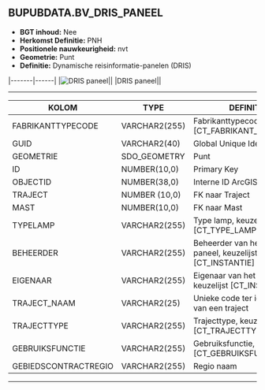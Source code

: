﻿## BUPUBDATA.BV_DRIS_PANEEL


* __BGT inhoud:__ Nee
* __Herkomst Definitie:__ PNH
* __Positionele nauwkeurigheid:__ nvt
* __Geometrie:__ Punt
* __Definitie:__ Dynamische reisinformatie-panelen (DRIS) 


|-------|------|
|![DRIS paneel](dris_paneel.png)||
|DRIS paneel||

***


|KOLOM                           	|TYPE          	|DEFINITIE|
|------                          	|----          	|-----    |
|FABRIKANTTYPECODE               	|VARCHAR2(255) 	|Fabrikanttypecode, keuzelijst [CT_FABRIKANT_TYPECODE]|
|GUID                            	|VARCHAR2(40)  	|Global Unique Identifier|
|GEOMETRIE                       	|SDO_GEOMETRY  	|Punt|
|ID                              	|NUMBER(10,0)  	|Primary Key|
|OBJECTID                        	|NUMBER(38,0)   |Interne ID ArcGIS|
|TRAJECT							|NUMBER (10,0)	|FK naar Traject|
|MAST                            	|NUMBER(10,0)  	|FK naar Mast|
|TYPELAMP                        	|VARCHAR2(255) 	|Type lamp, keuzelijst [CT_TYPE_LAMP]|
|BEHEERDER                       	|VARCHAR2(255) 	|Beheerder van het DRIS-paneel, keuzelijst [CT_INSTANTIE]|
|EIGENAAR                        	|VARCHAR2(255) 	|Eigenaar van het object, keuzelijst [CT_INSTANTIE]|
|TRAJECT_NAAM                    	|VARCHAR2(25)  	|Unieke code ter identificatie van een traject|
|TRAJECTTYPE                     	|VARCHAR2(255)	|Trajecttype, keuzelijst [CT_TRAJECTTYPE]|
|GEBRUIKSFUNCTIE					|VARCHAR2(255)	|Gebruiksfunctie, keuzelijst [CT_GEBRUIKSFUNCTIE]|
|GEBIEDSCONTRACTREGIO            	|VARCHAR2(255)  |Regio naam|

***

